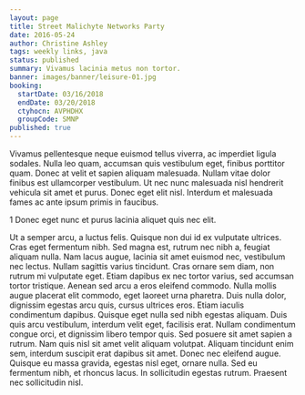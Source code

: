 ```yaml
---
layout: page
title: Street Malichyte Networks Party
date: 2016-05-24
author: Christine Ashley
tags: weekly links, java
status: published
summary: Vivamus lacinia metus non tortor.
banner: images/banner/leisure-01.jpg
booking:
  startDate: 03/16/2018
  endDate: 03/20/2018
  ctyhocn: AVPHDHX
  groupCode: SMNP
published: true
---
```

Vivamus pellentesque neque euismod tellus viverra, ac imperdiet ligula sodales. Nulla leo quam, accumsan quis vestibulum eget, finibus porttitor quam. Donec at velit et sapien aliquam malesuada. Nullam vitae dolor finibus est ullamcorper vestibulum. Ut nec nunc malesuada nisl hendrerit vehicula sit amet et purus. Donec eget elit nisl. Interdum et malesuada fames ac ante ipsum primis in faucibus.

1 Donec eget nunc et purus lacinia aliquet quis nec elit.

Ut a semper arcu, a luctus felis. Quisque non dui id ex vulputate ultrices. Cras eget fermentum nibh. Sed magna est, rutrum nec nibh a, feugiat aliquam nulla. Nam lacus augue, lacinia sit amet euismod nec, vestibulum nec lectus. Nullam sagittis varius tincidunt. Cras ornare sem diam, non rutrum mi vulputate eget. Etiam dapibus ex nec tortor varius, sed accumsan tortor tristique. Aenean sed arcu a eros eleifend commodo. Nulla mollis augue placerat elit commodo, eget laoreet urna pharetra. Duis nulla dolor, dignissim egestas arcu quis, cursus ultrices eros. Etiam iaculis condimentum dapibus. Quisque eget nulla sed nibh egestas aliquam. Duis quis arcu vestibulum, interdum velit eget, facilisis erat. Nullam condimentum congue orci, et dignissim libero tempor quis. Sed posuere sit amet sapien a rutrum.
Nam quis nisl sit amet velit aliquam volutpat. Aliquam tincidunt enim sem, interdum suscipit erat dapibus sit amet. Donec nec eleifend augue. Quisque eu massa gravida, egestas nisl eget, ornare nulla. Sed eu fermentum nibh, et rhoncus lacus. In sollicitudin egestas rutrum. Praesent nec sollicitudin nisl.
